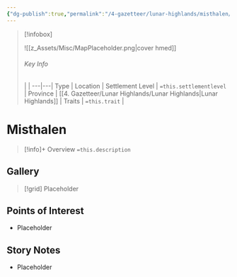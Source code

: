 ```yaml
---
{"dg-publish":true,"permalink":"/4-gazetteer/lunar-highlands/misthalen/misthalen/"}
---
```



> [!infobox]
> 
> ![[z_Assets/Misc/MapPlaceholder.png\|cover hmed]]
> ###### Key Info
>  |   |
> ---|---|
> Type | Location |
> Settlement Level | `=this.settlementlevel` |
> Province | [[4. Gazetteer/Lunar Highlands/Lunar Highlands\|Lunar Highlands]] |
> Traits | `=this.trait` |

# Misthalen

> [!info]+ Overview
> `=this.description`

## Gallery

>[!grid]
>Placeholder


## Points of Interest

- Placeholder

## Story Notes

- Placeholder
